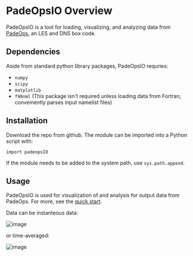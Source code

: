 # PadeOpsIO Overview

PadeOpsIO is a tool for loading, visualizing, and analyzing data from [PadeOps](https://github.com/FPAL-Stanford-University/PadeOps), an LES and DNS box code. 

## Dependencies

Aside from standard python library packages, PadeOpsIO requries: <br>
* `numpy` <br>
* `scipy` <br>
* `matplotlib` <br>
* `f90nml` (This package isn't required unless loading data from Fortran; conveinently parses input namelist files)

## Installation

Download the repo from github. The module can be imported into a Python script with: 
```
import padeopsIO
```
If the module needs to be added to the system path, use `sys.path.append`. 

## Usage

PadeOpsIO is used for visualization of and analysis for output data from PadeOps. For more, see the [quick start](https://github.com/kirbyh/PadeOpsIO/blob/main/padeopsIO/padeopsIO_quickstart.ipynb). 

Data can be instanteous data: 

![image](https://user-images.githubusercontent.com/8905274/197601106-86fd32e4-52dc-4cf5-bcc3-d1bd664cdc08.png)

or time-averaged: 

![image](https://user-images.githubusercontent.com/8905274/197600994-47325c6d-89f3-4d09-9a44-1a0822fe81b5.png)
